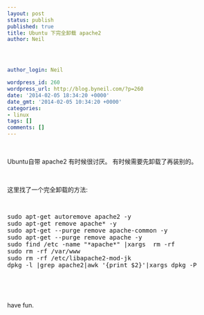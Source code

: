 ```yaml
---
layout: post
status: publish
published: true
title: Ubuntu 下完全卸载 apache2
author: Neil




author_login: Neil

wordpress_id: 260
wordpress_url: http://blog.byneil.com/?p=260
date: '2014-02-05 18:34:20 +0000'
date_gmt: '2014-02-05 10:34:20 +0000'
categories:
- linux
tags: []
comments: []
---
```

<p>&nbsp;</p>
<p>Ubuntu自带 apache2 有时候很讨厌。 有时候需要先卸载了再装别的。</p>
<p>&nbsp;</p>
<p>这里找了一个完全卸载的方法:</p>
<p>&nbsp;</p>
<div class="wlWriterEditableSmartContent" id="scid:f32c3428-b7e9-4f15-a8ea-c502c7ff2e88:ace5be1c-f0af-40f6-bac7-f5db25770f5d" style="float: none; margin: 0px; display: inline; padding: 0px;">
<pre class="brush: bash;">sudo apt-get autoremove apache2 -y
sudo apt-get remove apache* -y
sudo apt-get --purge remove apache-common -y
sudo apt-get --purge remove apache -y
sudo find /etc -name "*apache*" |xargs  rm -rf 
sudo rm -rf /var/www
sudo rm -rf /etc/libapache2-mod-jk
dpkg -l |grep apache2|awk &#039;{print $2}&#039;|xargs dpkg -P</pre>
</div>
<p>&nbsp;</p>
<p>&nbsp;</p>
<p>have fun.</p>
